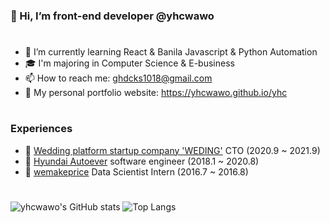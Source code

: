 ### 🍒 Hi, I’m front-end developer @yhcwawo
#
- 🌱 I’m currently learning React & Banila Javascript & Python Automation
- 🎓 I'm majoring in Computer Science & E-business
- 📫 How to reach me: ghdcks1018@gmail.com
- 🧐 My personal portfolio website: https://yhcwawo.github.io/yhc

#
### Experiences

- 🧬 [Wedding platform startup company 'WEDING'](https://withandwithout.netlify.app/) CTO (2020.9 ~ 2021.9)
- 💚 [Hyundai Autoever](http://www.hyundai-autoever.com/common/goPage.view?page=/ko/teaser) software engineer (2018.1 ~ 2020.8)
- 🐧 [wemakeprice](http://company.wemakeprice.com/wmp/) Data Scientist Intern (2016.7 ~ 2016.8)

#
![yhcwawo's GitHub stats](https://github-readme-stats.vercel.app/api?username=yhcwawo&layout=compact&hide=contribs&show_icons=true&theme=radical&line_height=24px)
![Top Langs](https://github-readme-stats.vercel.app/api/top-langs/?username=yhcwawo&layout=compact&show_icons=true&theme=radical)


<!---
yhcwawo/yhcwawo is a ✨ special ✨ repository because its `README.md` (this file) appears on your GitHub profile.
You can click the Preview link to take a look at your changes.
--->
